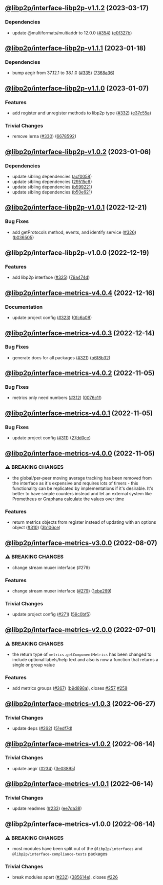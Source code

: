 ## [@libp2p/interface-libp2p-v1.1.2](https://github.com/libp2p/js-libp2p-interfaces/compare/@libp2p/interface-libp2p-v1.1.1...@libp2p/interface-libp2p-v1.1.2) (2023-03-17)


### Dependencies

* update @multiformats/multiaddr to 12.0.0 ([#354](https://github.com/libp2p/js-libp2p-interfaces/issues/354)) ([e0f327b](https://github.com/libp2p/js-libp2p-interfaces/commit/e0f327b5d54e240feabadce21a841629d633ec5e))

## [@libp2p/interface-libp2p-v1.1.1](https://github.com/libp2p/js-libp2p-interfaces/compare/@libp2p/interface-libp2p-v1.1.0...@libp2p/interface-libp2p-v1.1.1) (2023-01-18)


### Dependencies

* bump aegir from 37.12.1 to 38.1.0 ([#335](https://github.com/libp2p/js-libp2p-interfaces/issues/335)) ([7368a36](https://github.com/libp2p/js-libp2p-interfaces/commit/7368a363423a08e8fa247dcb76ea13e4cf030d65))

## [@libp2p/interface-libp2p-v1.1.0](https://github.com/libp2p/js-libp2p-interfaces/compare/@libp2p/interface-libp2p-v1.0.2...@libp2p/interface-libp2p-v1.1.0) (2023-01-07)


### Features

* add register and unregister methods to libp2p type ([#332](https://github.com/libp2p/js-libp2p-interfaces/issues/332)) ([e37c55a](https://github.com/libp2p/js-libp2p-interfaces/commit/e37c55a62b1b4a927996ca9ea2a311651640de7f))


### Trivial Changes

* remove lerna ([#330](https://github.com/libp2p/js-libp2p-interfaces/issues/330)) ([6678592](https://github.com/libp2p/js-libp2p-interfaces/commit/6678592dd0cf601a2671852f9d2a0aff5dee2b18))

## [@libp2p/interface-libp2p-v1.0.2](https://github.com/libp2p/js-libp2p-interfaces/compare/@libp2p/interface-libp2p-v1.0.1...@libp2p/interface-libp2p-v1.0.2) (2023-01-06)


### Dependencies

* update sibling dependencies ([acf0058](https://github.com/libp2p/js-libp2p-interfaces/commit/acf0058696e343f3330e63e45a85a520424d0bd8))
* update sibling dependencies ([29515c6](https://github.com/libp2p/js-libp2p-interfaces/commit/29515c65f84203cdbdd5f5562acc0e8cbbda6664))
* update sibling dependencies ([b599221](https://github.com/libp2p/js-libp2p-interfaces/commit/b599221d9044a0c573bac40c57e70a842930b253))
* update sibling dependencies ([b50e621](https://github.com/libp2p/js-libp2p-interfaces/commit/b50e621d31a8b32affc3fadb9f97c4883d577f93))

## [@libp2p/interface-libp2p-v1.0.1](https://github.com/libp2p/js-libp2p-interfaces/compare/@libp2p/interface-libp2p-v1.0.0...@libp2p/interface-libp2p-v1.0.1) (2022-12-21)


### Bug Fixes

* add getProtocols method, events, and identify service ([#326](https://github.com/libp2p/js-libp2p-interfaces/issues/326)) ([b036505](https://github.com/libp2p/js-libp2p-interfaces/commit/b036505100d32742065190e47d1803cbd8f61f4a))

## @libp2p/interface-libp2p-v1.0.0 (2022-12-19)


### Features

* add libp2p interface ([#325](https://github.com/libp2p/js-libp2p-interfaces/issues/325)) ([79a474d](https://github.com/libp2p/js-libp2p-interfaces/commit/79a474d8eda95ad3ff3bcdb2a15bfcf778f51772))

## [@libp2p/interface-metrics-v4.0.4](https://github.com/libp2p/js-libp2p-interfaces/compare/@libp2p/interface-metrics-v4.0.3...@libp2p/interface-metrics-v4.0.4) (2022-12-16)


### Documentation

* update project config ([#323](https://github.com/libp2p/js-libp2p-interfaces/issues/323)) ([0fc6a08](https://github.com/libp2p/js-libp2p-interfaces/commit/0fc6a08e9cdcefe361fe325281a3a2a03759ff59))

## [@libp2p/interface-metrics-v4.0.3](https://github.com/libp2p/js-libp2p-interfaces/compare/@libp2p/interface-metrics-v4.0.2...@libp2p/interface-metrics-v4.0.3) (2022-12-14)


### Bug Fixes

* generate docs for all packages ([#321](https://github.com/libp2p/js-libp2p-interfaces/issues/321)) ([b6f8b32](https://github.com/libp2p/js-libp2p-interfaces/commit/b6f8b32a920c15a28fe021e6050e31aaae89d518))

## [@libp2p/interface-metrics-v4.0.2](https://github.com/libp2p/js-libp2p-interfaces/compare/@libp2p/interface-metrics-v4.0.1...@libp2p/interface-metrics-v4.0.2) (2022-11-05)


### Bug Fixes

* metrics only need numbers ([#312](https://github.com/libp2p/js-libp2p-interfaces/issues/312)) ([0076c1f](https://github.com/libp2p/js-libp2p-interfaces/commit/0076c1f354ebc1106b6ac42d48688c0209866084))

## [@libp2p/interface-metrics-v4.0.1](https://github.com/libp2p/js-libp2p-interfaces/compare/@libp2p/interface-metrics-v4.0.0...@libp2p/interface-metrics-v4.0.1) (2022-11-05)


### Bug Fixes

* update project config ([#311](https://github.com/libp2p/js-libp2p-interfaces/issues/311)) ([27dd0ce](https://github.com/libp2p/js-libp2p-interfaces/commit/27dd0ce3c249892ac69cbb24ddaf0b9f32385e37))

## [@libp2p/interface-metrics-v4.0.0](https://github.com/libp2p/js-libp2p-interfaces/compare/@libp2p/interface-metrics-v3.0.0...@libp2p/interface-metrics-v4.0.0) (2022-11-05)


### ⚠ BREAKING CHANGES

* the global/per-peer moving average tracking has been removed from the interface as it's expensive and requires lots of timers - this functionality can be replicated by implementations if it's desirable.  It's better to have simple counters instead and let an external system like Prometheus or Graphana calculate the values over time

### Features

* return metrics objects from register instead of updating with an options object ([#310](https://github.com/libp2p/js-libp2p-interfaces/issues/310)) ([3b106ce](https://github.com/libp2p/js-libp2p-interfaces/commit/3b106ce799b5d84a82a66238995e09970ed8116c))

## [@libp2p/interface-metrics-v3.0.0](https://github.com/libp2p/js-libp2p-interfaces/compare/@libp2p/interface-metrics-v2.0.0...@libp2p/interface-metrics-v3.0.0) (2022-08-07)


### ⚠ BREAKING CHANGES

* change stream muxer interface (#279)

### Features

* change stream muxer interface ([#279](https://github.com/libp2p/js-libp2p-interfaces/issues/279)) ([1ebe269](https://github.com/libp2p/js-libp2p-interfaces/commit/1ebe26988b6a286f36a4fc5177f502cfb60368a1))


### Trivial Changes

* update project config ([#271](https://github.com/libp2p/js-libp2p-interfaces/issues/271)) ([59c0bf5](https://github.com/libp2p/js-libp2p-interfaces/commit/59c0bf5e0b05496fca2e4902632b61bb41fad9e9))

## [@libp2p/interface-metrics-v2.0.0](https://github.com/libp2p/js-libp2p-interfaces/compare/@libp2p/interface-metrics-v1.0.3...@libp2p/interface-metrics-v2.0.0) (2022-07-01)


### ⚠ BREAKING CHANGES

* the return type of `metrics.getComponentMetrics` has been changed to include optional labels/help text and also is now a function that returns a single or group value

### Features

* add metrics groups ([#267](https://github.com/libp2p/js-libp2p-interfaces/issues/267)) ([b9d898a](https://github.com/libp2p/js-libp2p-interfaces/commit/b9d898abdb551ebe2e0e961ec325d5e6abcf4fab)), closes [#257](https://github.com/libp2p/js-libp2p-interfaces/issues/257) [#258](https://github.com/libp2p/js-libp2p-interfaces/issues/258)

## [@libp2p/interface-metrics-v1.0.3](https://github.com/libp2p/js-libp2p-interfaces/compare/@libp2p/interface-metrics-v1.0.2...@libp2p/interface-metrics-v1.0.3) (2022-06-27)


### Trivial Changes

* update deps ([#262](https://github.com/libp2p/js-libp2p-interfaces/issues/262)) ([51edf7d](https://github.com/libp2p/js-libp2p-interfaces/commit/51edf7d9b3765a6f75c915b1483ea345d0133a41))

## [@libp2p/interface-metrics-v1.0.2](https://github.com/libp2p/js-libp2p-interfaces/compare/@libp2p/interface-metrics-v1.0.1...@libp2p/interface-metrics-v1.0.2) (2022-06-14)


### Trivial Changes

* update aegir ([#234](https://github.com/libp2p/js-libp2p-interfaces/issues/234)) ([3e03895](https://github.com/libp2p/js-libp2p-interfaces/commit/3e038959ecab6cfa3585df9ee179c0af7a61eda5))

## [@libp2p/interface-metrics-v1.0.1](https://github.com/libp2p/js-libp2p-interfaces/compare/@libp2p/interface-metrics-v1.0.0...@libp2p/interface-metrics-v1.0.1) (2022-06-14)


### Trivial Changes

* update readmes ([#233](https://github.com/libp2p/js-libp2p-interfaces/issues/233)) ([ee7da38](https://github.com/libp2p/js-libp2p-interfaces/commit/ee7da38dccc08160d26c8436df8739ce7e0b340e))

## @libp2p/interface-metrics-v1.0.0 (2022-06-14)


### ⚠ BREAKING CHANGES

* most modules have been split out of the `@libp2p/interfaces` and `@libp2p/interface-compliance-tests` packages

### Trivial Changes

* break modules apart ([#232](https://github.com/libp2p/js-libp2p-interfaces/issues/232)) ([385614e](https://github.com/libp2p/js-libp2p-interfaces/commit/385614e772329052ab17415c8bd421f65b01a61b)), closes [#226](https://github.com/libp2p/js-libp2p-interfaces/issues/226)

